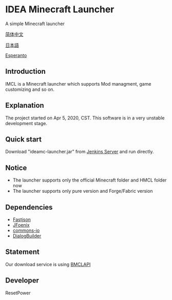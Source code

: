 # IDEA Minecraft Launcher
A simple Minecraft launcher

[简体中文](README_zh.md)

[日本語](README_ja.md)

[Esperanto](README_eo.md)
## Introduction
IMCL is a Minecraft launcher which supports Mod managment, game customizing and so on.
## Explanation
The project started on Apr 5, 2020, CST. This software is in a very unstable development stage.
## Quick start
Download "ideamc-launcher.jar" from [Jenkins Server](http://ci.kousaten.top/job/ideamc) and run directly.
## Notice
- The launcher supports only the official Minecraft folder and HMCL folder now
- The launcher supports only pure version and Forge/Fabric version
## Dependencies
- [Fastjson](https://github.com/alibaba/fastjson)
- [JFoenix](https://github.com/jfoenixadmin/JFoenix)
- [commons-io](https://github.com/apache/commons-io)
- [DialogBuilder](https://github.com/Stars-One/DialogBuilder)
## Statement
Our download service is using [BMCLAPI](https://bmclapidoc.bangbang93.com/)
## Developer
ResetPower